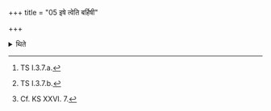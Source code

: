 +++
title = "05 इषे त्वेति बर्हिषी"

+++

<details><summary>थिते</summary>

5. With iṣe tvā[^1] he takes two Darbha(-blades in his hand); with upavīrasi[^2] he takes a branch of Plakṣa (ficus infectoria) having many leaves,[^3] and (sub) branches, with its end not dried out, and one which is not hollow, in his hand.  

[^1]: TS I.3.7.a.  

[^2]: TS I.3.7.b.  

[^3]: Cf. KS XXVI. 7.
</details>
